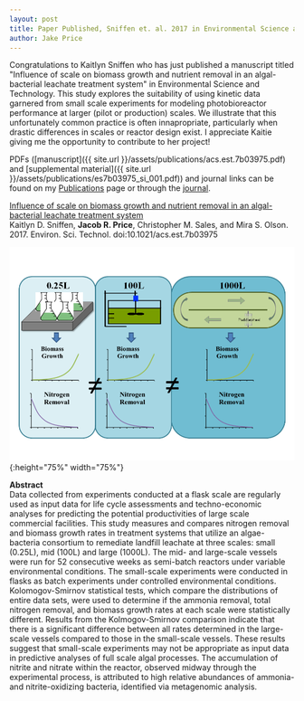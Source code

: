 ```yaml
---
layout: post
title: Paper Published, Sniffen et. al. 2017 in Environmental Science and Technology 
author: Jake Price
---
```


Congratulations to Kaitlyn Sniffen who has just published a manuscript titled "Influence of scale on biomass growth and nutrient removal in an algal-bacterial leachate treatment system" in Environmental Science and Technology. This study explores the suitability of using kinetic data garnered from small scale experiments for modeling photobioreactor performance at larger (pilot or production) scales. We illustrate that this unfortunately common practice is often innapropriate, particularly when drastic differences in scales or reactor design exist. I appreciate Kaitie giving me the opportunity to contribute to her project!  

PDFs ([manuscript]({{ site.url }}/assets/publications/acs.est.7b03975.pdf) and [supplemental material]({{ site.url }}/assets/publications/es7b03975_si_001.pdf)) and journal links can be found on my [Publications](https://jacobrprice.github.io/2-publications.html) page or through the [journal](http://www.sciencedirect.com/science/article/pii/S0048969717325111).  

[Influence of scale on biomass growth and nutrient removal in an algal-bacterial leachate treatment system](http://pubs.acs.org/doi/abs/10.1021/acs.est.7b03975)  
Kaitlyn D. Sniffen, **Jacob R. Price**, Christopher M. Sales, and Mira S. Olson. 2017. Environ. Sci. Technol. doi:10.1021/acs.est.7b03975  

![graphicalabstract](/assets/publications/graphic_rev2.png){:height="75%" width="75%"}

**Abstract**  
Data collected from experiments conducted at a flask scale are regularly used as input data for life cycle assessments and techno-economic analyses for predicting the potential productivities of large scale commercial facilities. This study measures and compares nitrogen removal and biomass growth rates in treatment systems that utilize an algae-bacteria consortium to remediate landfill leachate at three scales: small (0.25L), mid (100L) and large (1000L). The mid- and large-scale vessels were run for 52 consecutive weeks as semi-batch reactors under variable environmental conditions. The small-scale experiments were conducted in flasks as batch experiments under controlled environmental conditions. Kolomogov-Smirnov statistical tests, which compare the distributions of entire data sets, were used to determine if the ammonia removal, total nitrogen removal, and biomass growth rates at each scale were statistically different.  Results from the Kolmogov-Smirnov comparison indicate that there is a significant difference between all rates determined in the large-scale vessels compared to those in the small-scale vessels. These results suggest that small-scale experiments may not be appropriate as input data in predictive analyses of full scale algal processes. The accumulation of nitrite and nitrate within the reactor, observed midway through the experimental process, is attributed to high relative abundances of ammonia- and nitrite-oxidizing bacteria, identified via metagenomic analysis.  